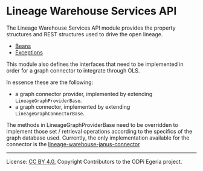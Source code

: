 <!-- SPDX-License-Identifier: CC-BY-4.0 -->
<!-- Copyright Contributors to the ODPi Egeria project. -->

# Lineage Warehouse Services API

The Lineage Warehouse Services API module provides the property structures and
REST structures used to drive the open lineage.

- [Beans](docs/beans/README.md)
- [Exceptions](docs/exceptions/REAMDE.md)

This module also defines the interfaces that need to be implemented in order for a graph connector to integrate through OLS.

In essence these are the following:

- a graph connector provider, implemented by extending `LineageGraphProviderBase`.
- a graph connector, implemented by extending `LineageGraphConnectorBase`.

The methods in LineageGraphProviderBase need to be overridden to implement those set / retrieval operations according to the specifics of 
the graph database used. 
Currently, the only implementation available for the connector is the
[lineage-warehouse-janus-connector](../../../adapters/open-connectors/governance-daemon-connectors/lineage-warehouse-connectors/lineage-warehouse-janus-connector/README.md)


----
License: [CC BY 4.0](https://creativecommons.org/licenses/by/4.0/),
Copyright Contributors to the ODPi Egeria project.